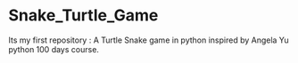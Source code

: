 # Snake_Turtle_Game
Its my first repository : A Turtle Snake game in python  inspired by Angela Yu   python 100 days   course.
